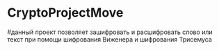 # CryptoProjectMove
#данный проект позволяет зашифровать и расшифровать слово или текст при помощи шифрования Виженера и шифрования Трисемуса
